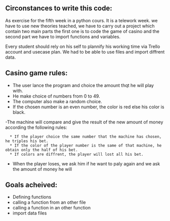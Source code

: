 ## Circonstances to write this code:

  As exercise for the fifth week in a python cours. It is a telework week. we have to use new theories teached, we have to carry out a project which contain two main parts the first one is to code the game of casino and the second part we have to import functions and variables.

  Every student should rely on his self to plannify his working time via Trello account and usecase plan.
  We had to be able to use files and import diffrent data.


## Casino game rules:

- The user lance the program and choice the amount thqt he will play with.
- He make choice of numbers from 0 to 49.
- The computer also make a random choice.
- If the chosen number is an even number, the color is red else his color is black.

-The machine will compare and give the result of the new amount of money according the following rules:

      * If the player choice the same number that the machine has chosen, he triples his bet.
      * If the color of the player number is the same of that machine, he obtain only the half of his bet.
      * If colors are diffrent, the player will lost all his bet.

- When the player loses, we ask him if he want to paly again and we ask the amount of money he will

## Goals acheived:

- Defining functions
- calling a function from an other file
- calling a function in an other function
- import data files
